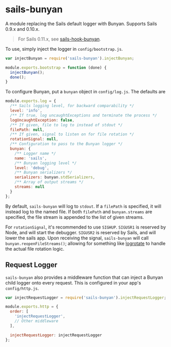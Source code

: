 # sails-bunyan

A module replacing the Sails default logger with Bunyan. Supports Sails 0.9.x
and 0.10.x.

> For Sails 0.11.x, see [sails-hook-bunyan][].

To use, simply inject the logger in `config/bootstrap.js`.

```JavaScript
var injectBunyan = require('sails-bunyan').injectBunyan;

module.exports.bootstrap = function (done) {
  injectBunyan();
  done();
}
```

To configure Bunyan, put a `bunyan` object in `config/log.js`. The defaults are

```JavaScript
module.exports.log = {
  /** Sails logging level, for backward comparability */
  level: 'info',
  /** If true, log uncaughtExceptions and terminate the process */
  logUncaughtException: false,
  /** If given, file to log to instead of stdout */
  filePath: null,
  /** If given, signal to listen on for file rotation */
  rotationSignal: null,
  /** Configuration to pass to the Bunyan logger */
  bunyan: {
    /** Logger name */
    name: 'sails',
    /** Bunyan logging level */
    level: 'debug',
    /** Bunyan serializers */
    serializers: bunyan.stdSerializers,
    /** Array of output streams */
    streams: null
  }
};
```

By default, `sails-bunyan` will log to `stdout`. If a `filePath` is specified,
it will instead log to the named file. If both `filePath` and `bunyan.streams`
are specified, the file stream is appended to the list of given streams.

For `rotationSignal`, it's recommended to use `SIGHUP`. `SIGUSR1` is reserved
by Node, and will start the debugger. `SIGUSR2` is reserved by Sails, and will
lower the sails app. Upon receiving the signal, `sails-bunyan` will call
`bunyan.reopenFileStreams()`; allowing for something like [logrotate][] to
handle the actual file rotation logic.

## Request Logger

`sails-bunyan` also provides a middleware function that can inject a Bunyan
child logger onto every request. This is configured in your app's
`config/http.js`.

```JavaScript
var injectRequestLogger = require('sails-bunyan').injectRequestLogger;

module.exports.http = {
  order: [
    'injectRequestLogger',
    // Other middleware
  ],

  injectRequestLogger: injectRequestLogger
};
```

 [sails-hook-bunyan]: https://github.com/building5/sails-bunyan
 [logrotate]: http://linux.die.net/man/8/logrotate

